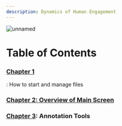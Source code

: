 ```yaml
---
description: Dynamics of Human Engagement
---
```


![unnamed](https://user-images.githubusercontent.com/77072787/133002427-7aa061ac-c1ed-4c3f-8037-d204a75bd726.png)



Table of Contents
====

### <a href="{{site.baseurl}}/Chapter1">Chapter 1</a> 
: How to start and manage files
### <a href="{{site.baseurl}}/Chapter2">Chapter 2: Overview of Main Screen</a>

### <a href="{{site.baseurl}}/Chapter3">Chapter 3</a>: Annotation Tools